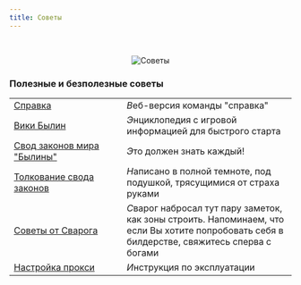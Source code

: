 ```yaml
---
title: Советы
---
```


&nbsp;

<p style='text-align: center'>
    <img src="/img/tit_advice.jpg" alt='Советы' />
</p>

<h3 class='text-center'>Полезные и безполезные советы</h3>

<table class='table-links'>
<tr>
    <td style='width:40%'><a href='/help.php'>Справка</a></td>
    <td><i class='letter letter-v'>В</i>еб-версия команды "справка"</td>
</tr>
<tr>
    <td ><a href='http://wiki.bylins.su/' target='_blank'>Вики Былин</a></td>
    <td><i class='letter letter-aa'>Э</i>нциклопедия с игровой информацией для быстрого старта</td>
</tr>
<tr>
    <td><a href='/advice/ukb'>Свод законов мира "Былины"</a></td>
    <td><i class='letter letter-aa'>Э</i>то должен знать каждый!</td>
</tr>
<tr>
    <td><a href='/advice/rules'>Толкование свода законов</a></td>
    <td><i class='letter letter-n'>Н</i>аписано в полной темноте, под подушкой, трясущимися от страха руками</td>
</tr>
<tr>
    <td><a href='/advice/2builder'>Советы от Сварога</a></td>
    <td><i class='letter letter-s'>C</i>варог набросал тут пару заметок, как зоны строить. Напоминаем, что если Вы хотите попробовать себя в билдерстве, свяжитесь сперва с богами</td>
</tr>
<tr>
    <td><a href='/advice/proxy'>Настройка прокси</a></td>
    <td><i class="letter letter-i">И</i>нструкция по эксплуатации</td>
</tr>
</table>
